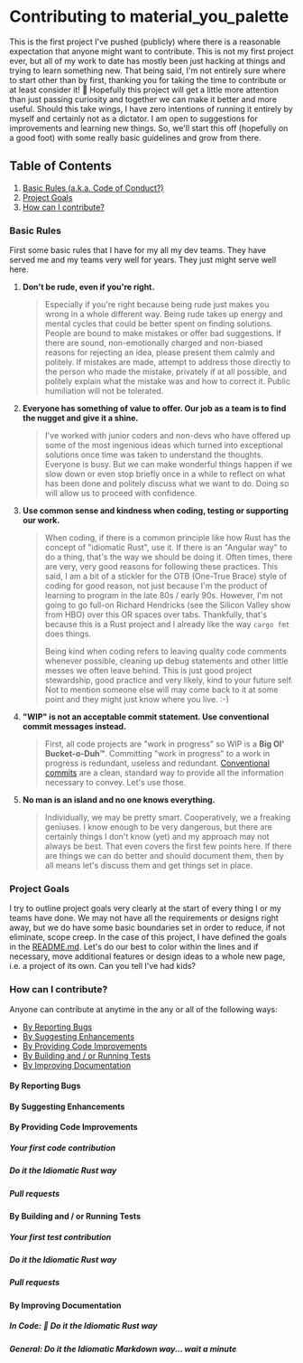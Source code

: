 # Contributing to material_you_palette

This is the first project I've pushed (publicly) where there is a reasonable expectation that anyone might want to contribute. This is not my first project ever, but all of my work to date has mostly been just hacking at things and trying to learn something new. That being said, I'm not entirely sure where to start other than by first, thanking you for taking the time to contribute or at least consider it! :tada: Hopefully this project will get a little more attention than just passing curiosity and together we can make it better and more useful. Should this take wings, I have zero intentions of running it entirely by myself and certainly not as a dictator. I am open to suggestions for improvements and learning new things. So, we'll start this off (hopefully on a good foot) with some really basic guidelines and grow from there.

## Table of Contents
1. [Basic Rules (a.k.a. Code of Conduct?)](#rules)
2. [Project Goals](#goals)
3. [How can I contribute?](#howcani)


### Basic Rules<a id="rules"></a>

First some basic rules that I have for my all my dev teams. They have served me and my teams very well for years. They just might serve well here.

1. **Don't be rude, even if you're right.**
    > Especially if you're right because being rude just makes you wrong in a whole different way. Being rude takes up energy and mental cycles that could be better spent on finding solutions. People are bound to make mistakes or offer bad suggestions. If there are sound, non-emotionally charged and non-biased reasons for rejecting an idea, please present them calmly and politely. If mistakes are made, attempt to address those directly to the person who made the mistake, privately if at all possible, and politely explain what the mistake was and how to correct it. Public humiliation will not be tolerated.
2. **Everyone has something of value to offer. Our job as a team is to find the nugget and give it a shine.**
    > I've worked with junior coders and non-devs who have offered up some of the most ingenious ideas which turned into exceptional solutions once time was taken to understand the thoughts. Everyone is busy. But we can make wonderful things happen if we slow down or even stop briefly once in a while to reflect on what has been done and politely discuss what we want to do. Doing so will allow us to proceed with confidence.
3. **Use common sense and kindness when coding, testing or supporting our work.**
    > When coding, if there is a common principle like how Rust has the concept of "idiomatic Rust", use it. If there is an "Angular way" to do a thing, that's the way we should be doing it. Often times, there are very, very good reasons for following these practices. This said, I am a bit of a stickler for the OTB (One-True Brace) style of coding for good reason, not just because I'm the product of learning to program in the late 80s / early 90s. However, I'm not going to go full-on Richard Hendricks (see the Silicon Valley show from HBO) over this OR spaces over tabs. Thankfully, that's because this is a Rust project and I already like the way `cargo fmt` does things.
    >
    >Being kind when coding refers to leaving quality code comments whenever possible, cleaning up debug statements and other little messes we often leave behind. This is just good project stewardship, good practice and very likely, kind to your future self. Not to mention someone else will may come back to it at some point and they might just know where you live. :-)
4. **"WIP" is not an acceptable commit statement. Use conventional commit messages instead.**
    >First, all code projects are "work in progress" so WIP is a **Big Ol' Bucket-o-Duh:tm:**. Committing "work in progress" to a work in progress is redundant, useless and redundant. [Conventional commits](https://www.conventionalcommits.org/en/v1.0.0/) are a clean, standard way to provide all the information necessary to convey. Let's use those.
5. **No man is an island and no one knows everything.**
    >Individually, we may be pretty smart. Cooperatively, we a freaking geniuses. I know enough to be very dangerous, but there are certainly things I don't know (yet) and my approach may not always be best. That even covers the first few points here. If there are things we can do better and should document them, then by all means let's discuss them and get things set in place.

### Project Goals<a id="goals"></a>

I try to outline project goals very clearly at the start of every thing I or my teams have done. We may not have all the requirements or designs right away, but we do have some basic boundaries set in order to reduce, if not eliminate, scope creep. In the case of this project, I have defined the goals in the [README.md](./README.md#goals). Let's do our best to color within the lines and if necessary, move additional features or design ideas to a whole new page, i.e. a project of its own. Can you tell I've had kids?

### How can I contribute?<a id="howcani"></a>

Anyone can contribute at anytime in the any or all of the following ways:

- [By Reporting Bugs](#bugs)
- [By Suggesting Enhancements](#enhancements)
- [By Providing Code Improvements](#code)
- [By Building and / or Running Tests](#tests)
- [By Improving Documentation](#documentation)

#### By Reporting Bugs<a id="bugs"></a>

#### By Suggesting Enhancements<a id="enhancements"></a>

#### By Providing Code Improvements<a id="code"></a>

##### Your first code contribution

##### Do it the Idiomatic Rust way

##### Pull requests

#### By Building and / or Running Tests<a id="tests"></a>

##### Your first test contribution

##### Do it the Idiomatic Rust way

##### Pull requests

#### By Improving Documentation<a id="documentation"></a>

##### In Code: :thinking: Do it the Idiomatic Rust way

##### General: Do it the Idiomatic Markdown way... wait a minute
